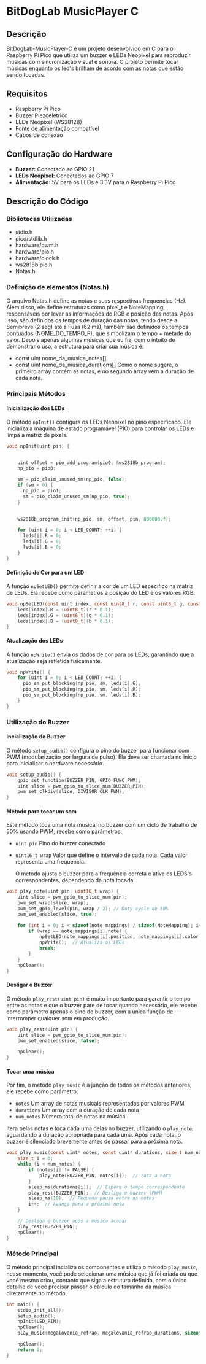 # BitDogLab MusicPlayer C

 ## Descrição
BitDogLab-MusicPlayer-C é um projeto desenvolvido em C para o Raspberry Pi Pico que utiliza um buzzer e LEDs Neopixel para reproduzir músicas com sincronização visual e sonora. O projeto permite tocar músicas enquanto os led's brilham de acordo com as notas que estão sendo tocadas.

 ## Requisitos
- Raspberry Pi Pico
- Buzzer Piezoelétrico
- LEDs Neopixel (WS2812B)
- Fonte de alimentação compatível
- Cabos de conexão

 ## Configuração do Hardware
- **Buzzer:** Conectado ao GPIO 21
- **LEDs Neopixel:** Conectados ao GPIO 7
- **Alimentação:** 5V para os LEDs e 3.3V para o Raspberry Pi Pico

 ## Descrição do Código
 ### Bibliotecas Utilizadas
 - stdio.h
 - pico/stdlib.h
 - hardware/pwm.h
 - hardware/pio.h
 - hardware/clock.h
 - ws2818b.pio.h
 - Notas.h
   
 ### Definição de elementos (Notas.h)
 O arquivo Notas.h define as notas e suas respectivas frequencias (Hz).
 Além disso, ele define estruturas como pixel_t e NoteMapping, responsáveis por levar as informações do RGB e posição das notas.
 Após isso, são definidos os tempos de duração das notas, tendo desde a Semibreve (2 seg) até a Fusa (62 ms), também são definidos os tempos pontuados (NOME_DO_TEMPO_P), que simbolizam o tempo + metade do valor.
 Depois apenas algumas músicas que eu fiz, com o intuito de demonstrar o uso, a estrutura para criar sua música é:
- const uint nome_da_musica_notes[]
- const uint nome_da_musica_durations[]
 Como o nome sugere, o primeiro array contém as notas, e no segundo array vem a duração de cada nota.

### Principais Métodos

#### Inicialização dos LEDs
O método `npInit()` configura os LEDs Neopixel no pino especificado. Ele inicializa a máquina de estado programável (PIO) para controlar os LEDs e limpa a matriz de pixels.


``` C
void npInit(uint pin) {


    uint offset = pio_add_program(pio0, &ws2818b_program);
    np_pio = pio0;

    sm = pio_claim_unused_sm(np_pio, false);
    if (sm < 0) {
      np_pio = pio1;
      sm = pio_claim_unused_sm(np_pio, true); 
    }
   

    ws2818b_program_init(np_pio, sm, offset, pin, 800000.f);

    for (uint i = 0; i < LED_COUNT; ++i) {
      leds[i].R = 0;
      leds[i].G = 0;
      leds[i].B = 0;
    }
}
```


#### Definição de Cor para um LED
A função `npSetLED()` permite definir a cor de um LED específico na matriz de LEDs. Ela recebe como parâmetros a posição do LED e os valores RGB.

``` C
void npSetLED(const uint index, const uint8_t r, const uint8_t g, const uint8_t b) {
    leds[index].R = (uint8_t)(r * 0.1);
    leds[index].G = (uint8_t)(g * 0.1);
    leds[index].B = (uint8_t)(b * 0.1);
}
```


#### Atualização dos LEDs
A função `npWrite()` envia os dados de cor para os LEDs, garantindo que a atualização seja refletida fisicamente.

```c
void npWrite() {
    for (uint i = 0; i < LED_COUNT; ++i) {
      pio_sm_put_blocking(np_pio, sm, leds[i].G);
      pio_sm_put_blocking(np_pio, sm, leds[i].R);
      pio_sm_put_blocking(np_pio, sm, leds[i].B);
    }
}
```
### Utilização do Buzzer
#### Incialização do Buzzer
O método `setup_audio()` configura o pino do buzzer para funcionar com PWM (modularização por largura de pulso). Ela deve ser chamada no início para inicializar o hardware necessário.
``` C
void setup_audio() {
    gpio_set_function(BUZZER_PIN, GPIO_FUNC_PWM);
    uint slice = pwm_gpio_to_slice_num(BUZZER_PIN);
    pwm_set_clkdiv(slice, DIVISOR_CLK_PWM);
}
```

#### Método para tocar um som
Este método toca uma nota musical no buzzer com um ciclo de trabalho de 50% usando PWM, recebe como parâmetros:
- `uint pin` Pino do buzzer conectado
- `uint16_t wrap` Valor que define o intervalo de cada nota. Cada valor representa uma frequencia.

  O método ajusta o buzzer para a frequência correta e ativa os LEDS's correspondentes, dependendo da nota tocada.
``` C
void play_note(uint pin, uint16_t wrap) {
    uint slice = pwm_gpio_to_slice_num(pin);
    pwm_set_wrap(slice, wrap);
    pwm_set_gpio_level(pin, wrap / 2); // Duty cycle de 50%
    pwm_set_enabled(slice, true);

    for (int i = 0; i < sizeof(note_mappings) / sizeof(NoteMapping); i++) {
        if (wrap == note_mappings[i].note) {
            npSetLED(note_mappings[i].position, note_mappings[i].color.R, note_mappings[i].color.G, note_mappings[i].color.B);
            npWrite();  // Atualiza os LEDs
            break;
        }
    }
    npClear();
}
```

#### Desligar o Buzzer
O método `play_rest(uint pin)`  é muito importante para garantir o tempo entre as notas e que o buzzer pare de tocar quando necessário, ele recebe como parâmetro apenas o pino do buzzer, com a única função de interromper qualquer som em produção.

``` C
void play_rest(uint pin) {
    uint slice = pwm_gpio_to_slice_num(pin);
    pwm_set_enabled(slice, false);

    npClear();
}
```
#### Tocar uma música
Por fim, o método `play_music` é a junção de todos os métodos anteriores, ele recebe como parâmetro:
- `notes` Um array de notas musicais representadas por valores PWM
- `durations` Um array com a duração de cada nota
- `num_notes` Número total de notas na música

Itera pelas notas e toca cada uma delas no buzzer, utilizando o `play_note`, aguardando a duração apropriada para cada uma. Após cada nota, o buzzer é silenciado brevemente antes de passar para a próxima nota.

``` C
void play_music(const uint* notes, const uint* durations, size_t num_notes) {
    size_t i = 0;
    while (i < num_notes) {
        if (notes[i] != PAUSE) {
            play_note(BUZZER_PIN, notes[i]);  // Toca a nota
        }
        sleep_ms(durations[i]);  // Espera o tempo correspondente
        play_rest(BUZZER_PIN);  // Desliga o buzzer (PWM)
        sleep_ms(10);  // Pequena pausa entre as notas
        i++;  // Avança para a próxima nota
    }

    // Desliga o buzzer após a música acabar
    play_rest(BUZZER_PIN);
    npClear();
}
```


### Método Principal
O método principal incializa os componentes e utiliza o método `play_music`, nesse momento, você pode selecionar uma música que já foi criada ou que você mesmo criou, contanto que siga a estrutura definida, com o único detalhe de você precisar passar o cálculo do tamanho da música diretamente no método.

``` C
int main() {
    stdio_init_all();
    setup_audio();
    npInit(LED_PIN);
    npClear();
    play_music(megalovania_refrao, megalovania_refrao_durations, sizeof(megalovania_refrao) / sizeof(megalovania_refrao[0]));

    npClear();
    return 0;
}
```






